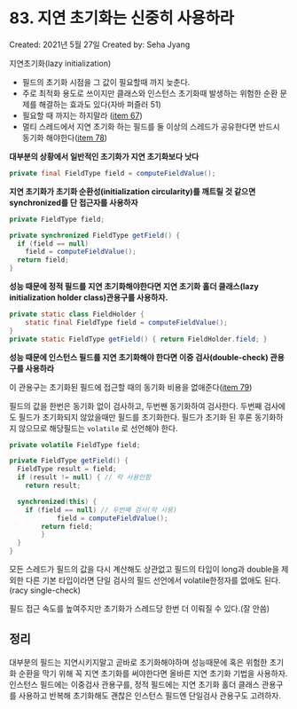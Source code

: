 # 83. 지연 초기화는 신중히 사용하라

Created: 2021년 5월 27일
Created by: Seha Jyang

지연초기화(lazy initialization)

- 필드의 초기화 시점을 그 값이 필요할때 까지 늦춘다.
- 주로 최적화 용도로 쓰이지만 클래스와 인스턴스 초기화때 발생하는 위험한 순환 문제를 해결하는 효과도 있다(자바 퍼즐러 51)
- 필요할 때 까지는 하지말라 ([item 67](67%20%E1%84%8E%E1%85%AC%E1%84%8C%E1%85%A5%E1%86%A8%E1%84%92%E1%85%AA%E1%84%82%E1%85%B3%E1%86%AB%20%E1%84%89%E1%85%B5%E1%86%AB%E1%84%8C%E1%85%AE%E1%86%BC%E1%84%92%E1%85%B5%20%E1%84%92%E1%85%A1%E1%84%85%E1%85%A1%200500f763cd374506ac2282ef61467686.md))
- 멀티 스레드에서 지연 초기화 하는 필드를 둘 이상의 스레드가 공유한다면 반드시 동기화 해야한다([item 78](78%20%E1%84%80%E1%85%A9%E1%86%BC%E1%84%8B%E1%85%B2%20%E1%84%8C%E1%85%AE%E1%86%BC%E1%84%8B%E1%85%B5%E1%86%AB%20%E1%84%80%E1%85%A1%E1%84%87%E1%85%A7%E1%86%AB%20%E1%84%83%E1%85%A6%E1%84%8B%E1%85%B5%E1%84%90%E1%85%A5%E1%84%82%E1%85%B3%E1%86%AB%20%E1%84%83%E1%85%A9%E1%86%BC%E1%84%80%E1%85%B5%E1%84%92%E1%85%AA%E1%84%92%E1%85%A2%E1%84%89%E1%85%A5%20%E1%84%89%E1%85%A1%E1%84%8B%E1%85%AD%E1%86%BC%E1%84%92%20af247c2c99a243919593f7c2ab3a5f4d.md))

**대부분의 상황에서 일반적인 초기화가 지연 초기화보다 낫다**

```java
private final FieldType field = computeFieldValue();
```

**지연 초기화가 초기화 순환성(initialization circularity)를 깨트릴 것 같으면 synchronized를 단 접근자를 사용하자**

```java
private FieldType field;

private synchronized FieldType getField() {
  if (field == null) 
    field = computeFieldValue();
  return field;
}
```

**성능 때문에 정적 필드를 지연 초기화해야한다면 지연 초기화 홀더 클래스(lazy initialization holder class)관용구를 사용하자.**

```java
private static class FieldHolder {
	static final FieldType field = computeFieldValue();
}
private static FieldType getField() { return FieldHolder.field; }
```

**성능 때문에 인스턴스 필드를 지연 초기화해야 한다면 이중 검사(double-check) 관용구를 사용하라**

이 관용구는 초기화된 필드에 접근할 때의 동기화 비용을 없애준다([item 79](79%20%E1%84%80%E1%85%AA%E1%84%83%E1%85%A9%E1%84%92%E1%85%A1%E1%86%AB%20%E1%84%83%E1%85%A9%E1%86%BC%E1%84%80%E1%85%B5%E1%84%92%E1%85%AA%E1%84%82%E1%85%B3%E1%86%AB%20%E1%84%91%E1%85%B5%E1%84%92%E1%85%A2%E1%84%85%E1%85%A1%20e6bda9b34cbf4a21897056fe660818f0.md))

필드의 값을 한번은 동기화 없이 검사하고, 두번짼 동기화하여 검사한다. 두번째 검사에도 필드가 초기화되지 않았을때만 필드를 초기화한다. 필드가 초기화 된 후론 동기화하지 않으므로 해당필드는 `volatile` 로 선언해야 한다.

```java
private volatile FieldType field;

private FieldType getField() {
  FieldType result = field;
  if (result != null) { // 락 사용안함
    return result;

  synchronized(this) {
    if (field == null) // 두번째 검사(락 사용)
			field = computeFieldValue();
		return field;
		}
  }
}
```

모든 스레드가 필드의 값을 다시 계산해도 상관없고 필드의 타입이 long과 double을 제외한 다른 기본 타입이라면 단일 검사의 필드 선언에서 volatile한정자를 없애도 된다.(racy single-check)

필드 접근 속도를 높여주지만 초기화가 스레드당 한번 더 이뤄질 수 있다.(잘 안씀)

## 정리

대부분의 필드는 지연시키지말고 곧바로 초기화해야하며 성능때문에 혹은 위험한 초기화 순환을 막기 위해 꼭 지연 초기화를 써야한다면 올바른 지연 초기화 기법을 사용하자. 인스턴스 필드에는 이중검사 관용구를, 정적 필드에는 지연 초기화 홀더 클래스 관용구를 사용하고 반복해 초기화해도 괜찮은 인스턴스 필드엔 단일검사 관용구도 고려하자.